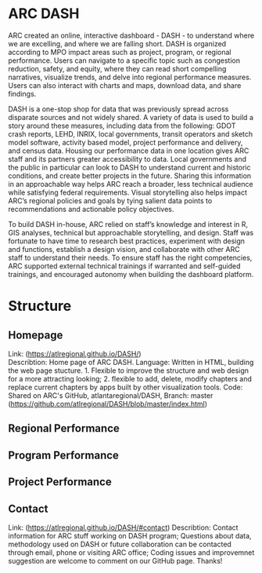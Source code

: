 # ARC DASH
ARC created an online, interactive dashboard - DASH - to understand where we are excelling, and where we are falling short. DASH is organized according to MPO impact areas such as project, program, or regional performance. Users can navigate to a specific topic such as congestion reduction, safety, and equity, where they can read short compelling narratives, visualize trends, and delve into regional performance measures. Users can also interact with charts and maps, download data, and share findings. 

DASH is a one-stop shop for data that was previously spread across disparate sources and not widely shared. A variety of data is used to build a story around these measures, including data from the following: GDOT crash reports, LEHD, INRIX, local governments, transit operators and sketch model software, activity based model, project performance and delivery, and census data. Housing our performance data in one location gives ARC staff and its partners greater accessibility to data. Local governments and the public in particular can look to DASH to understand current and historic conditions, and create better projects in the future. Sharing this information in an approachable way helps ARC reach a broader, less technical audience while satisfying federal requirements. Visual storytelling also helps impact ARC’s regional policies and goals by tying salient data points to recommendations and actionable policy objectives. 

To build DASH in-house, ARC relied on staff’s knowledge and interest in R, GIS analyses, technical but approachable storytelling, and design. Staff was fortunate to have time to research best practices, experiment with design and functions, establish a design vision, and collaborate with other ARC staff to understand their needs. To ensure staff has the right competencies, ARC supported external technical trainings if warranted and self-guided trainings, and encouraged autonomy when building the dashboard platform. 
# Structure
## Homepage
Link: (https://atlregional.github.io/DASH/)<br>
Describtion: Home page of ARC DASH.
Language: Written in HTML, building the web page stucture. 1. Flexible to improve the structure and web design for a more attracting looking; 2. flexible to add, delete, modify chapters and replace current chapters by apps built by other visualization tools.
Code: Shared on ARC's GitHub, atlantaregional/DASH, Branch: master (https://github.com/atlregional/DASH/blob/master/index.html)
## Regional Performance
## Program Performance
## Project Performance
## Contact
Link: (https://atlregional.github.io/DASH/#contact)
Describtion: Contact information for ARC stuff working on DASH program; Questions about data, methodology used on DASH or future collaboration can be contacted through email, phone or visiting ARC office; Coding issues and improvemnet suggestion are welcome to comment on our GitHub page. Thanks!
